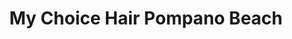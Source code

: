 ---
title: "My Choice Hair Pompano Beach"
url: /pompano-beach/my-choice-hair-pompano-beach/
shop: beauty
---